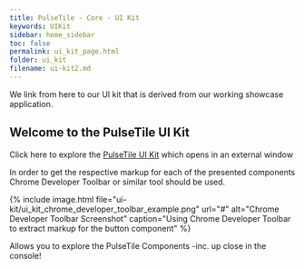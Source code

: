 ```yaml
---
title: PulseTile - Core - UI Kit
keywords: UIKit
sidebar: home_sidebar
toc: false
permalink: ui_kit_page.html
folder: ui_kit
filename: ui-kit2.md
---
```


We link from here to our UI kit that is derived from our working showcase application.

## Welcome to the PulseTile UI Kit

Click here to explore the [PulseTile UI Kit](http://showcase2.ripple.foundation/ui-kit.html)
which opens in an external window

In order to get the respective markup for each of the presented components Chrome Developer Toolbar or similar tool should be used.

{% include image.html file="ui-kit/ui_kit_chrome_developer_toolbar_example.png" url="#" alt="Chrome Developer Toolbar Screenshot" caption="Using Chrome Developer Toolbar to extract markup for the button component" %}

Allows you to explore the PulseTile Components -inc. up close in the console!

